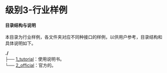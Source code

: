 # 级别3-行业样例

#### 目录结构与说明

本目录为行业样例，各文件夹对应不同种接口的样例，以供用户参考，目录结构和具体说明如下。

**./**   
├── [1_tutorial](https://gitee.com/ascend/samples/tree/dev/c++/level1_single_api/1_acl)：使用说明书。   
└── [2_official](https://gitee.com/ascend/samples/tree/dev/c++/level1_single_api/2_atc)：官方的。   
